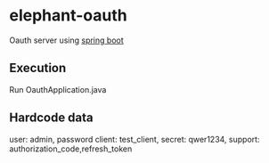 # elephant-oauth

Oauth server using [spring boot](https://projects.spring.io/spring-boot/)

## Execution
Run OauthApplication.java 

## Hardcode data
user: admin, password
client: test_client, secret: qwer1234, support: authorization_code,refresh_token
